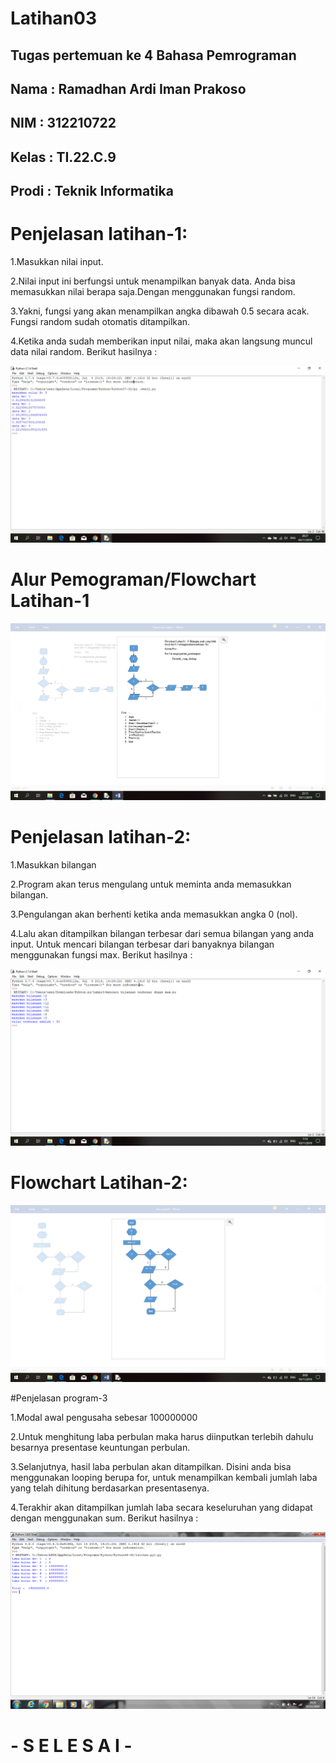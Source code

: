 # Latihan03

## Tugas pertemuan ke 4 Bahasa Pemrograman

## Nama : Ramadhan Ardi Iman Prakoso

## NIM : 312210722

## Kelas : TI.22.C.9

## Prodi : Teknik Informatika

# Penjelasan latihan-1:

1.Masukkan nilai input.

2.Nilai input ini berfungsi untuk menampilkan banyak data. Anda bisa memasukkan nilai berapa saja.Dengan menggunakan fungsi random.

3.Yakni, fungsi yang akan menampilkan angka dibawah 0.5 secara acak. Fungsi random sudah otomatis ditampilkan.

4.Ketika anda sudah memberikan input nilai, maka akan langsung muncul data nilai random. Berikut hasilnya :

![Gambar 1](img/1.jpg)

# Alur Pemograman/Flowchart Latihan-1

![Gambar 2](img/2.png)

# Penjelasan latihan-2:

1.Masukkan bilangan

2.Program akan terus mengulang untuk meminta anda memasukkan bilangan.

3.Pengulangan akan berhenti ketika anda memasukkan angka 0 (nol).

4.Lalu akan ditampilkan bilangan terbesar dari semua bilangan yang anda input. Untuk mencari bilangan terbesar dari banyaknya bilangan menggunakan fungsi max. Berikut hasilnya :

![Gambar 3](img/3.png)

# Flowchart Latihan-2:

![Gambar 4](img/4.png)

#Penjelasan program-3

1.Modal awal pengusaha sebesar 100000000

2.Untuk menghitung laba perbulan maka harus diinputkan terlebih dahulu besarnya presentase keuntungan perbulan.

3.Selanjutnya, hasil laba perbulan akan ditampilkan. Disini anda bisa menggunakan looping berupa for, untuk menampilkan kembali jumlah laba yang telah dihitung berdasarkan presentasenya.

4.Terakhir akan ditampilkan jumlah laba secara keseluruhan yang didapat dengan menggunakan sum. Berikut hasilnya :

![Gambar 5](img/5.png)

# - S E L E S A I -